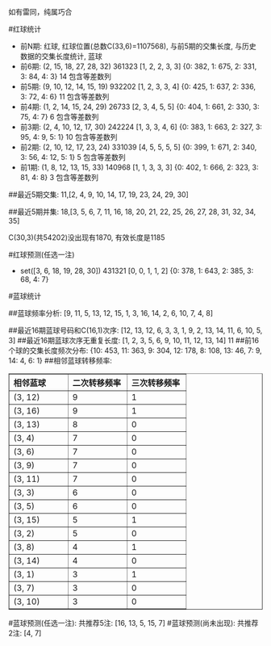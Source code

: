 <!-- 
.. title: 双色球2013042期(2013-04-14)数据分析报告
.. slug: slott-2013042-2013-04-14-report
.. date: 2013-04-15 08:00:00 UTC+08:00
.. tags: Lottery
.. link: 
.. description: 
.. type: text
-->

如有雷同，纯属巧合

<!-- TEASER_END-->

#红球统计

- 前N期: 红球, 红球位置(总数C(33,6)=1107568), 与前5期的交集长度, 与历史数据的交集长度统计, 蓝球
- 前6期: (2, 15, 18, 27, 28, 32) 361323 [1, 2, 2, 3, 3] {0: 382, 1: 675, 2: 331, 3: 84, 4: 3} 14 包含等差数列
- 前5期: (9, 10, 12, 14, 15, 19) 932202 [1, 2, 3, 3, 4] {0: 425, 1: 637, 2: 336, 3: 72, 4: 6} 11 包含等差数列
- 前4期: (1, 2, 14, 15, 24, 29) 26733 [2, 3, 4, 5, 5] {0: 404, 1: 661, 2: 330, 3: 75, 4: 7} 6 包含等差数列
- 前3期: (2, 4, 10, 12, 17, 30) 242224 [1, 3, 3, 4, 6] {0: 383, 1: 663, 2: 327, 3: 95, 4: 9, 5: 1} 10 包含等差数列
- 前2期: (2, 10, 12, 17, 23, 24) 331039 [4, 5, 5, 5, 5] {0: 399, 1: 671, 2: 340, 3: 56, 4: 12, 5: 1} 5 包含等差数列
- 前1期: (1, 8, 12, 13, 15, 33) 140968 [1, 1, 3, 3, 3] {0: 402, 1: 666, 2: 323, 3: 81, 4: 8} 3 包含等差数列

##最近5期交集:
11,[2, 4, 9, 10, 14, 17, 19, 23, 24, 29, 30]

##最近5期并集:
18,[3, 5, 6, 7, 11, 16, 18, 20, 21, 22, 25, 26, 27, 28, 31, 32, 34, 35]

C(30,3)(共54202)没出现有1870, 
有效长度是1185

#红球预测(任选一注)

- set([3, 6, 18, 19, 28, 30]) 431321 [0, 0, 1, 1, 2] {0: 378, 1: 643, 2: 385, 3: 68, 4: 7}

#蓝球统计

##蓝球频率分析:
[9, 11, 5, 13, 12, 15, 1, 3, 16, 14, 2, 6, 10, 7, 4, 8]

##最近16期蓝球号码和C(16,1)次序:
[12, 13, 12, 6, 3, 3, 1, 9, 2, 13, 14, 11, 6, 10, 5, 3]
##最近16期蓝球次序无重复长度:
[1, 2, 3, 5, 6, 9, 10, 11, 12, 13, 14] 11
##前16个球的交集长度频次分布:
{10: 453, 11: 363, 9: 304, 12: 178, 8: 108, 13: 46, 7: 9, 14: 4, 6: 1}
##相邻蓝球转移频率:
<table border="1" class="table table-striped dataframe">
  <thead>
    <tr style="text-align: left;">
      <th style="min-width: 100px;">相邻蓝球</th>
      <th style="min-width: 100px;">二次转移频率</th>
      <th style="min-width: 100px;">三次转移频率</th>
    </tr>
  </thead>
  <tbody>
    <tr>
      <td> (3, 12)</td>
      <td> 9</td>
      <td> 1</td>
    </tr>
    <tr>
      <td> (3, 16)</td>
      <td> 9</td>
      <td> 1</td>
    </tr>
    <tr>
      <td> (3, 13)</td>
      <td> 8</td>
      <td> 0</td>
    </tr>
    <tr>
      <td>  (3, 4)</td>
      <td> 7</td>
      <td> 0</td>
    </tr>
    <tr>
      <td>  (3, 6)</td>
      <td> 7</td>
      <td> 0</td>
    </tr>
    <tr>
      <td>  (3, 9)</td>
      <td> 7</td>
      <td> 0</td>
    </tr>
    <tr>
      <td> (3, 11)</td>
      <td> 7</td>
      <td> 0</td>
    </tr>
    <tr>
      <td>  (3, 3)</td>
      <td> 6</td>
      <td> 0</td>
    </tr>
    <tr>
      <td>  (3, 5)</td>
      <td> 6</td>
      <td> 0</td>
    </tr>
    <tr>
      <td> (3, 15)</td>
      <td> 5</td>
      <td> 1</td>
    </tr>
    <tr>
      <td>  (3, 2)</td>
      <td> 5</td>
      <td> 0</td>
    </tr>
    <tr>
      <td>  (3, 8)</td>
      <td> 4</td>
      <td> 1</td>
    </tr>
    <tr>
      <td> (3, 14)</td>
      <td> 4</td>
      <td> 0</td>
    </tr>
    <tr>
      <td>  (3, 1)</td>
      <td> 3</td>
      <td> 1</td>
    </tr>
    <tr>
      <td>  (3, 7)</td>
      <td> 3</td>
      <td> 0</td>
    </tr>
    <tr>
      <td> (3, 10)</td>
      <td> 3</td>
      <td> 0</td>
    </tr>
  </tbody>
</table>
#蓝球预测(任选一注):
共推荐5注: [16, 13, 5, 15, 7]
#蓝球预测(尚未出现):
共推荐2注: [4, 7]

